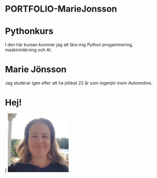 # PORTFOLIO-MarieJonsson

# Pythonkurs
I den här kursen kommer jag att lära mig Python progammering, maskininlärning och AI.  

 # Marie Jönsson
 Jag studerar igen efter att ha jobbat 22 år som ingenjör inom Automotive. 

# Hej!              
| <img src="selfie_github.png" width=200 >
